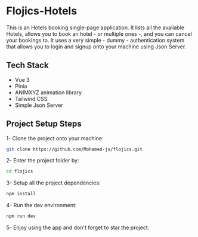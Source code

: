 # Flojics-Hotels

This is an Hotels booking single-page application. It lists all the available Hotels, allows you to book an hotel - or multiple ones -, and you can cancel your bookings to.
It uses a very simple - dummy - authentication system that allows you to login and signup onto your machine using Json Server.

## Tech Stack

- Vue 3
- Pinia
- ANIMXYZ animation library
- Tailwind CSS
- Simple Json Server

## Project Setup Steps

1- Clone the project onto your machine:

```sh
git clone https://github.com/Mohamed-js/flojics.git
```

2- Enter the project folder by:

```sh
cd flojics
```

3- Setup all the project dependencies:

```sh
npm install
```

4- Run the dev environment:

```sh
npm run dev
```

5- Enjoy using the app and don't forget to star the project.
